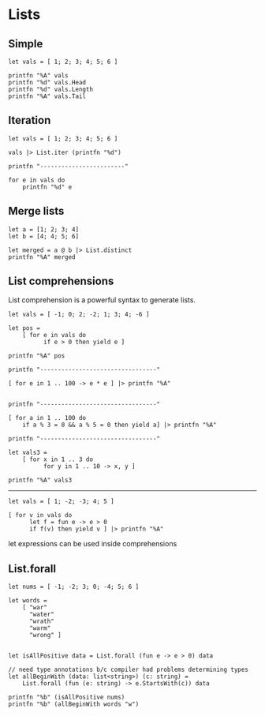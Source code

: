 # Lists

## Simple

```F#
let vals = [ 1; 2; 3; 4; 5; 6 ]

printfn "%A" vals
printfn "%d" vals.Head
printfn "%d" vals.Length
printfn "%A" vals.Tail
```

## Iteration

```F#
let vals = [ 1; 2; 3; 4; 5; 6 ]

vals |> List.iter (printfn "%d")

printfn "------------------------"

for e in vals do 
    printfn "%d" e
```

## Merge lists

```F#
let a = [1; 2; 3; 4]
let b = [4; 4; 5; 6]

let merged = a @ b |> List.distinct
printfn "%A" merged
```

## List comprehensions

List comprehension is a powerful syntax to generate lists.  

```F#
let vals = [ -1; 0; 2; -2; 1; 3; 4; -6 ]

let pos =
    [ for e in vals do
          if e > 0 then yield e ]

printfn "%A" pos

printfn "---------------------------------"

[ for e in 1 .. 100 -> e * e ] |> printfn "%A"


printfn "---------------------------------"

[ for a in 1 .. 100 do
    if a % 3 = 0 && a % 5 = 0 then yield a] |> printfn "%A"

printfn "---------------------------------"

let vals3 =
    [ for x in 1 .. 3 do
          for y in 1 .. 10 -> x, y ]

printfn "%A" vals3
```
---

```F#
let vals = [ 1; -2; -3; 4; 5 ]

[ for v in vals do
      let f = fun e -> e > 0
      if f(v) then yield v ] |> printfn "%A"
```
let expressions can be used inside comprehensions  

## List.forall

```F#
let nums = [ -1; -2; 3; 0; -4; 5; 6 ]

let words =
    [ "war"
      "water"
      "wrath"
      "warm"
      "wrong" ]


let isAllPositive data = List.forall (fun e -> e > 0) data

// need type annotations b/c compiler had problems determining types
let allBeginWith (data: list<string>) (c: string) =
    List.forall (fun (e: string) -> e.StartsWith(c)) data

printfn "%b" (isAllPositive nums)
printfn "%b" (allBeginWith words "w")
```

